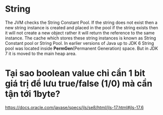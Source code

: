 # String
The JVM checks the String Constant Pool. If the string does not exist then a new string instance is created and placed in the pool if the string exists then it will not create a new object rather it will return the reference to the same instance. The cache which stores these string instances is known as String Constant pool or String Pool. In earlier versions of Java up to JDK 6 String pool was located inside **PermGen**(Permanent Generation) space. But in JDK 7 it is moved to the main heap area.

# Tại sao boolean value chỉ cần 1 bit giá trị để lưu true/false (1/0) mà cần tận tới 1byte?
https://docs.oracle.com/javase/specs/jls/se8/html/jls-17.html#jls-17.6

<!--stackedit_data:
eyJoaXN0b3J5IjpbMjQ5MzI3MDM2LDEwNDczODYyMzUsMTIzMz
E3MjgyOF19
-->